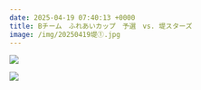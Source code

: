 ```yaml
---
date: 2025-04-19 07:40:13 +0000
title: Bチーム　ふれあいカップ　予選　vs. 堤スターズ
image: /img/20250419堤①.jpg
---
```

![](/img/20250419堤②.jpg)

![](/img/20250419堤③.jpg)
